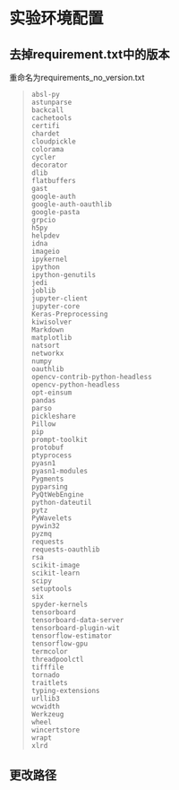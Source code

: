 # 实验环境配置

## 去掉requirement.txt中的版本

重命名为requirements_no_version.txt

> ```
> absl-py
> astunparse
> backcall
> cachetools
> certifi
> chardet
> cloudpickle
> colorama
> cycler
> decorator
> dlib
> flatbuffers
> gast
> google-auth
> google-auth-oauthlib
> google-pasta
> grpcio
> h5py
> helpdev
> idna
> imageio
> ipykernel
> ipython
> ipython-genutils
> jedi
> joblib
> jupyter-client
> jupyter-core
> Keras-Preprocessing
> kiwisolver
> Markdown
> matplotlib
> natsort
> networkx
> numpy
> oauthlib
> opencv-contrib-python-headless
> opencv-python-headless
> opt-einsum
> pandas
> parso
> pickleshare
> Pillow
> pip
> prompt-toolkit
> protobuf
> ptyprocess
> pyasn1
> pyasn1-modules
> Pygments
> pyparsing
> PyQtWebEngine
> python-dateutil
> pytz
> PyWavelets
> pywin32
> pyzmq
> requests
> requests-oauthlib
> rsa
> scikit-image
> scikit-learn
> scipy
> setuptools
> six
> spyder-kernels
> tensorboard
> tensorboard-data-server
> tensorboard-plugin-wit
> tensorflow-estimator
> tensorflow-gpu
> termcolor
> threadpoolctl
> tifffile
> tornado
> traitlets
> typing-extensions
> urllib3
> wcwidth
> Werkzeug
> wheel
> wincertstore
> wrapt
> xlrd
> ```

## 更改路径

